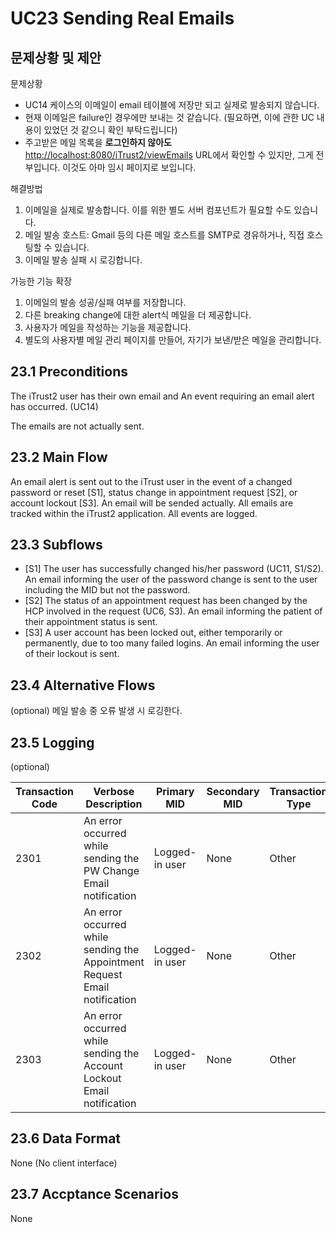# UC23 Sending Real Emails

## 문제상황 및 제안

문제상황

- UC14 케이스의 이메일이 email 테이블에 저장만 되고 실제로 발송되지 않습니다.
- 현재 이메일은 failure인 경우에만 보내는 것 같습니다. (필요하면, 이에 관한 UC 내용이 있었던 것 같으니 확인 부탁드립니다)
- 주고받은 메일 목록을 **로그인하지 않아도** <http://localhost:8080/iTrust2/viewEmails> URL에서 확인할 수 있지만, 그게 전부입니다. 이것도 아마 임시 페이지로 보입니다.

해결방법

1. 이메일을 실제로 발송합니다. 이를 위한 별도 서버 컴포넌트가 필요할 수도 있습니다.
2. 메일 발송 호스트: Gmail 등의 다른 메일 호스트를 SMTP로 경유하거나, 직접 호스팅할 수 있습니다.
3. 이메일 발송 실패 시 로깅합니다.

가능한 기능 확장

1. 이메일의 발송 성공/실패 여부를 저장합니다.
2. 다른 breaking change에 대한 alert식 메일을 더 제공합니다.
3. 사용자가 메일을 작성하는 기능을 제공합니다.
4. 별도의 사용자별 메일 관리 페이지를 만들어, 자기가 보낸/받은 메일을 관리합니다.

## 23.1 Preconditions

The iTrust2 user has their own email and An event requiring an email alert has occurred. (UC14)

The emails are not actually sent.

## 23.2 Main Flow

An email alert is sent out to the iTrust user in the event of a changed password or reset [S1], status change in appointment request [S2], or account lockout [S3]. An email will be sended actually. All emails are tracked within the iTrust2 application. All events are logged.

## 23.3 Subflows

- [S1] The user has successfully changed his/her password (UC11, S1/S2). An email informing the user of the password change is sent to the user including the MID but not the password.
- [S2] The status of an appointment request has been changed by the HCP involved in the request (UC6, S3). An email informing the patient of their appointment status is sent.
- [S3] A user account has been locked out, either temporarily or permanently, due to too many failed logins. An email informing the user of their lockout is sent.

## 23.4 Alternative Flows

(optional) 메일 발송 중 오류 발생 시 로깅한다.

## 23.5 Logging

(optional)

| Transaction Code | Verbose Description | Primary MID | Secondary MID | Transaction Type | Patient Viewable |
| --- | --- | --- | --- | --- | --- |
| 2301 | An error occurred while sending the PW Change Email notification | Logged-in user | None | Other | Yes |
| 2302 | An error occurred while sending the Appointment Request Email notification | Logged-in user | None | Other | Yes |
| 2303 | An error occurred while sending the Account Lockout Email notification | Logged-in user | None | Other | Yes |

## 23.6 Data Format

None (No client interface)

## 23.7 Accptance Scenarios

None
